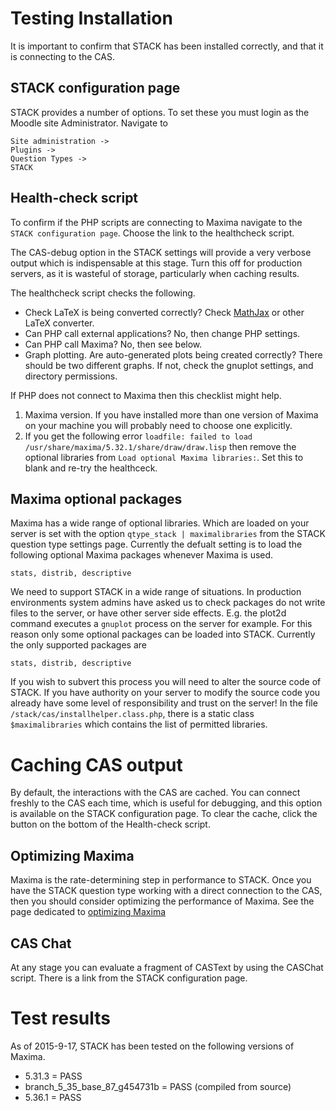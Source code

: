 # Testing Installation

It is important to confirm that STACK has been installed correctly, and that it is connecting to the CAS.

## STACK configuration page

STACK provides a number of options.  To set these you must login as the Moodle site Administrator.  Navigate to 

    Site administration -> 
    Plugins ->
    Question Types ->
    STACK
    
## Health-check script

To confirm if the PHP scripts are connecting to Maxima navigate to the `STACK configuration page`.  Choose the link to the healthcheck script.

The CAS-debug option in the STACK settings will provide a very verbose output which is indispensable at this stage.  Turn this off for production servers, as it is wasteful of storage, particularly when caching results.

The healthcheck script checks the following. 

* Check LaTeX is being converted correctly?  Check [MathJax](../Developer/Mathjax.md) or other LaTeX converter.
* Can PHP call external applications?  No, then change PHP settings. 
* Can PHP call Maxima? No, then see below.
* Graph plotting. Are auto-generated plots being created correctly?  There should be two different graphs.  If not, check the gnuplot settings, and directory permissions.

If PHP does not connect to Maxima then this checklist might help.

1. Maxima version.  If you have installed more than one version of Maxima on your machine you will probably need to choose one explicitly.
2. If you get the following error `loadfile: failed to load /usr/share/maxima/5.32.1/share/draw/draw.lisp` then remove the optional libraries from `Load optional Maxima libraries:`.  Set this to blank and re-try the healthceck.

## Maxima optional packages

Maxima has a wide range of optional libraries.  Which are loaded on your server is set with the option `qtype_stack | maximalibraries` from the STACK question type settings page.
Currently the defualt setting is to load the following optional Maxima packages whenever Maxima is used.

    stats, distrib, descriptive

We need to support STACK in a wide range of situations. In production environments system admins have asked us to check packages do not write files to the server, or have other server side effects.  E.g. the plot2d command executes a `gnuplot` process on the server for example.  For this reason only some optional packages can be loaded into STACK.  Currently the only supported packages are

    stats, distrib, descriptive

If you wish to subvert this process you will need to alter the source code of STACK.  If you have authority on your server to modify the source code you already have some level of responsibility and trust on the server!  In the file `/stack/cas/installhelper.class.php`, there is a static class `$maximalibraries` which contains the list of permitted libraries.

# Caching CAS output

By default, the interactions with the CAS are cached.  You can connect freshly to the CAS each time, which is useful for  debugging, and this option is available on the STACK configuration page.  To clear the cache, click the button on the bottom of the Health-check script. 

## Optimizing Maxima 

Maxima is the rate-determining step in performance to STACK. Once you have the STACK question type working with a direct connection to the CAS, then you should consider optimizing the  performance of Maxima.  See the page dedicated to [optimizing Maxima](../CAS/Optimising_Maxima.md) 

## CAS Chat

At any stage you can evaluate a fragment of CASText by using the CASChat script.  There is a link from the STACK configuration page. 

# Test results

As of 2015-9-17, STACK has been tested on the following versions of Maxima.

* 5.31.3 = PASS
* branch_5_35_base_87_g454731b = PASS (compiled from source)
* 5.36.1 = PASS
